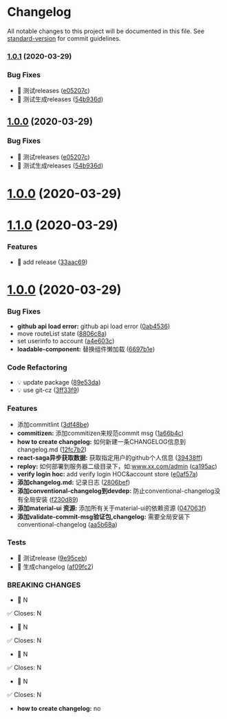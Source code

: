 # Changelog

All notable changes to this project will be documented in this file. See [standard-version](https://github.com/conventional-changelog/standard-version) for commit guidelines.

### [1.0.1](https://github.com/SimpleRoom/walker-admin/compare/v1.1.0...v1.0.1) (2020-03-29)


### Bug Fixes

* 🐛 测试releases ([e05207c](https://github.com/SimpleRoom/walker-admin/commit/e05207c5d1e122429a9eaa3c8a8ad7d9abe594ce))
* 🐛 测试生成releases ([54b936d](https://github.com/SimpleRoom/walker-admin/commit/54b936dba5cd5fc50ed53efb9d369845c6aa5364))

## [1.0.0](https://github.com/SimpleRoom/walker-admin/compare/v1.1.0...v1.0.0) (2020-03-29)


### Bug Fixes

* 🐛 测试releases ([e05207c](https://github.com/SimpleRoom/walker-admin/commit/e05207c5d1e122429a9eaa3c8a8ad7d9abe594ce))
* 🐛 测试生成releases ([54b936d](https://github.com/SimpleRoom/walker-admin/commit/54b936dba5cd5fc50ed53efb9d369845c6aa5364))

# [1.0.0](https://github.com/SimpleRoom/walker-admin/compare/v1.1.0...v1.0.0) (2020-03-29)



# [1.1.0](https://github.com/SimpleRoom/walker-admin/compare/v1.0.0...v1.1.0) (2020-03-29)


### Features

* 🎸 add release ([33aac69](https://github.com/SimpleRoom/walker-admin/commit/33aac69638148035e4fd5c4d5ea8e9434a0bf4b3))



# [1.0.0](https://github.com/SimpleRoom/walker-admin/compare/1a66b4ccc0fc03d68bae22efd5f6db679fb6c350...v1.0.0) (2020-03-29)


### Bug Fixes

* **github api load error:** github api load error ([0ab4536](https://github.com/SimpleRoom/walker-admin/commit/0ab4536eeb43efdb0b1d9c5443f05370050f9d13))
* move routeList state ([8806c8a](https://github.com/SimpleRoom/walker-admin/commit/8806c8a61b1cddca66da55b89810e1a1f6a29c7b))
* set userinfo to account ([a4e603c](https://github.com/SimpleRoom/walker-admin/commit/a4e603caff504342e1221f622258386a644b941f))
* **loadable-component:** 替换组件懒加载 ([6697b1e](https://github.com/SimpleRoom/walker-admin/commit/6697b1e969c440a736210cd7962017e02893230c))


### Code Refactoring

* 💡 update package ([89e53da](https://github.com/SimpleRoom/walker-admin/commit/89e53da2827242dd0ed42c65b57b101269ccde71))
* 💡 use git-cz ([3ff33f9](https://github.com/SimpleRoom/walker-admin/commit/3ff33f9b049ed2675a181630b92cf81902d231ca))


### Features

* 添加commitlint ([3df48be](https://github.com/SimpleRoom/walker-admin/commit/3df48bec9cc063b389d002ea97e2a4f0a94914ac))
* **commitizen:** 添加commitizen来规范commit msg ([1a66b4c](https://github.com/SimpleRoom/walker-admin/commit/1a66b4ccc0fc03d68bae22efd5f6db679fb6c350))
* **how to create changelog:** 如何新建一条CHANGELOG信息到changelog.md ([12fc7b2](https://github.com/SimpleRoom/walker-admin/commit/12fc7b279fde5144ac7d30ece8c23cadd7bddfe7))
* **react-saga异步获取数据:** 获取指定用户的github个人信息 ([39438ff](https://github.com/SimpleRoom/walker-admin/commit/39438ffd77c0f2b963330ad3bdde0188dc114a1b))
* **reploy:** 如何部署到服务器二级目录下，如:www.xx.com/admin ([ca195ac](https://github.com/SimpleRoom/walker-admin/commit/ca195aca9ca24bbf51563611483b4205acaad2b8))
* **verify login hoc:** add verify login HOC&account store ([e0af57a](https://github.com/SimpleRoom/walker-admin/commit/e0af57a7f55d6bfe70f594102ba52b818f8da3dd))
* **添加changelog.md:** 记录日志 ([2806bef](https://github.com/SimpleRoom/walker-admin/commit/2806bef18100886c4b7d5532bb0d564e3c4d4ce0))
* **添加conventional-changelog到devdep:** 防止conventional-changelog没有全局安装 ([f230d89](https://github.com/SimpleRoom/walker-admin/commit/f230d89a84fd7e1c28faee074f85689f3aa25724))
* **添加material-ui 资源:** 添加所有关于material-ui的依赖资源 ([047063f](https://github.com/SimpleRoom/walker-admin/commit/047063f3de2fb20ed93ebb579860fb9371a74f41))
* **添加validate-commit-msg验证包,changelog:** 需要全局安装下conventional-changelog ([aa5b68a](https://github.com/SimpleRoom/walker-admin/commit/aa5b68a961fabea30633f57daf7e4c18be67aac3))


### Tests

* 💍 测试release ([9e95ceb](https://github.com/SimpleRoom/walker-admin/commit/9e95cebc1e1c8f1c5b3d017a66ca34336ddf8651))
* 💍 生成changelog ([af09fc2](https://github.com/SimpleRoom/walker-admin/commit/af09fc22a9e877189901cfa983b6d159c7fa9acd))


### BREAKING CHANGES

* 🧨 N

✅ Closes: N
* 🧨 N

✅ Closes: N
* 🧨 N

✅ Closes: N
* 🧨 N

✅ Closes: N
* **how to create changelog:** no
